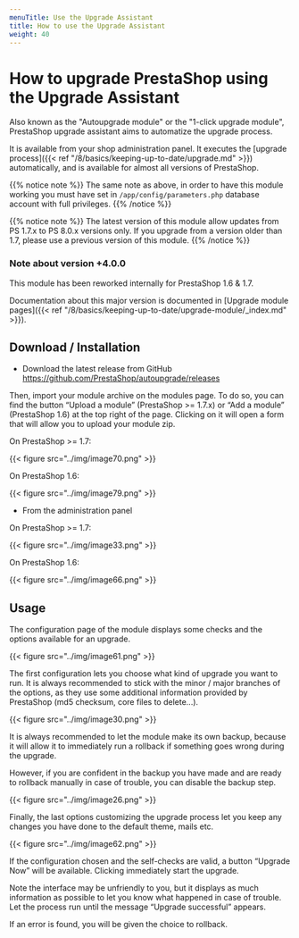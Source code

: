 ```yaml
---
menuTitle: Use the Upgrade Assistant
title: How to use the Upgrade Assistant
weight: 40
---
```


# How to upgrade PrestaShop using the Upgrade Assistant

Also known as the "Autoupgrade module" or the "1-click upgrade module", PrestaShop upgrade assistant aims to automatize the upgrade process.

It is available from your shop administration panel. It executes the [upgrade process]({{< ref "/8/basics/keeping-up-to-date/upgrade.md" >}}) automatically, and is available for almost all versions of PrestaShop.

{{% notice note %}}
The same note as above, in order to have this module working you must have set in `/app/config/parameters.php` database account with full privileges.
{{% /notice %}}

{{% notice note %}}
The latest version of this module allow updates from PS 1.7.x to PS 8.0.x versions only. 
If you upgrade from a version older than 1.7, please use a previous version of this module.
{{% /notice %}}

### Note about version +4.0.0

This module has been reworked internally for PrestaShop 1.6 & 1.7.

Documentation about this major version is documented in [Upgrade module pages]({{< ref "/8/basics/keeping-up-to-date/upgrade-module/_index.md" >}}).

## Download / Installation

- Download the latest release from GitHub https://github.com/PrestaShop/autoupgrade/releases

Then, import your module archive on the modules page. To do so, you can find the button “Upload a module” (PrestaShop >= 1.7.x) or “Add a module”
(PrestaShop 1.6) at the top right of the page. Clicking on it will open a form that will allow you to upload your module zip.

On PrestaShop >= 1.7:

{{< figure src="../img/image70.png" >}}

On PrestaShop 1.6:

{{< figure src="../img/image79.png" >}}

- From the administration panel

On PrestaShop >= 1.7:

{{< figure src="../img/image33.png" >}}

On PrestaShop 1.6:

{{< figure src="../img/image66.png" >}}

## Usage

The configuration page of the module displays some checks and the options available for an upgrade.

{{< figure src="../img/image61.png" >}}

The first configuration lets you choose what kind of upgrade you want to run. It is always recommended to stick with the minor / major branches of the options, as they use some additional information provided by PrestaShop (md5 checksum, core files to delete...).

{{< figure src="../img/image30.png" >}}

It is always recommended to let the module make its own backup, because it will allow it to immediately run a rollback if something goes wrong during the upgrade.

However, if you are confident in the backup you have made and are ready to rollback manually in case of trouble, you can disable the backup step.

{{< figure src="../img/image26.png" >}}

Finally, the last options customizing the upgrade process let you keep any changes you have done to the default theme, mails etc.

{{< figure src="../img/image62.png" >}}

If the configuration chosen and the self-checks are valid, a button “Upgrade Now” will be available. Clicking immediately start the upgrade.

Note the interface may be unfriendly to you, but it displays as much information as possible to let you know what happened in case of trouble. Let the process run until the message “Upgrade successful” appears.

If an error is found, you will be given the choice to rollback.

